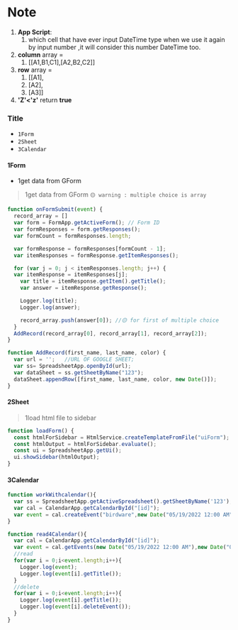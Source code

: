 # Note
1. **App Script**:
    1. which cell that have ever input DateTime type when we use it again by input number ,it will consider this number DateTime too.
2. **column** array =
    1. [[A1,B1,C1],[A2,B2,C2]]
3. **row** array = 
    1. [[A1],
    2. [A2],
    3. [A3]]
4. **'Z'<'z'** return **true**
### Title
- `1Form`
- `2Sheet`
- `3Calendar`
#### 1Form
- 1get data from GForm
> 1get data from GForm `🟡 warning : multiple choice is array`
```js
function onFormSubmit(event) {
  record_array = []
  var form = FormApp.getActiveForm(); // Form ID
  var formResponses = form.getResponses();
  var formCount = formResponses.length;

  var formResponse = formResponses[formCount - 1];
  var itemResponses = formResponse.getItemResponses();

  for (var j = 0; j < itemResponses.length; j++) {
  var itemResponse = itemResponses[j];
    var title = itemResponse.getItem().getTitle();
    var answer = itemResponse.getResponse();

    Logger.log(title);
    Logger.log(answer);

    record_array.push(answer[0]); //🟡 for first of multiple choice
  }
  AddRecord(record_array[0], record_array[1], record_array[2]);
}

function AddRecord(first_name, last_name, color) {
  var url = '';   //URL OF GOOGLE SHEET;
  var ss= SpreadsheetApp.openById(url);
  var dataSheet = ss.getSheetByName("123");
  dataSheet.appendRow([first_name, last_name, color, new Date()]);
}
```
#### 2Sheet
> 1load html file to sidebar
```js
function loadForm() {
  const htmlForSidebar = HtmlService.createTemplateFromFile("uiForm");
  const htmlOutput = htmlForSidebar.evaluate();
  const ui = SpreadsheetApp.getUi();
  ui.showSidebar(htmlOutput);
}
```
#### 3Calendar
```js
function workWithcalendar(){
  var ss = SpreadsheetApp.getActiveSpreadsheet().getSheetByName('123');
  var cal = CalendarApp.getCalendarById("[id]");
  var event = cal.createEvent("birdware",new Date("05/19/2022 12:00 AM"),new Date("05/19/2022 12:00 PM"));
}

function read4Calendar(){
  var cal = CalendarApp.getCalendarById("[id]");
  var event = cal.getEvents(new Date("05/19/2022 12:00 AM"),new Date("05/19/2022 12:00 PM"));
  //read
  for(var i = 0;i<event.length;i++){
    Logger.log(event);
    Logger.log(event[i].getTitle());
  }
  //delete
  for(var i = 0;i<event.length;i++){
    Logger.log(event[i].getTitle());
    Logger.log(event[i].deleteEvent());
  } 
}
```
